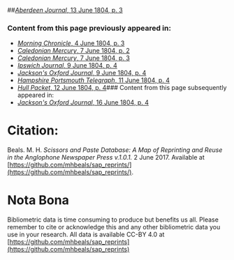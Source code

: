 ##[*Aberdeen Journal*, 13 June 1804, p. 3](https://mhbeals.github.io/sap_html/Aberdeen-Journal/Aberdeen-Journal-13-June-1804-p-3)

### Content from this page previously appeared in:
+ [*Morning Chronicle*, 4 June 1804, p. 3](https://mhbeals.github.io/sap_html/Morning-Chronicle/Morning-Chronicle-4-June-1804-p-3)
+ [*Caledonian Mercury*, 7 June 1804, p. 2](https://mhbeals.github.io/sap_html/Caledonian-Mercury/Caledonian-Mercury-7-June-1804-p-2)
+ [*Caledonian Mercury*, 7 June 1804, p. 3](https://mhbeals.github.io/sap_html/Caledonian-Mercury/Caledonian-Mercury-7-June-1804-p-3)
+ [*Ipswich Journal*, 9 June 1804, p. 4](https://mhbeals.github.io/sap_html/Ipswich-Journal/Ipswich-Journal-9-June-1804-p-4)
+ [*Jackson's Oxford Journal*, 9 June 1804, p. 4](https://mhbeals.github.io/sap_html/Jackson's-Oxford-Journal/Jackson's-Oxford-Journal-9-June-1804-p-4)
+ [*Hampshire Portsmouth Telegraph*, 11 June 1804, p. 4](https://mhbeals.github.io/sap_html/Hampshire-Portsmouth-Telegraph/Hampshire-Portsmouth-Telegraph-11-June-1804-p-4)
+ [*Hull Packet*, 12 June 1804, p. 4](https://mhbeals.github.io/sap_html/Hull-Packet/Hull-Packet-12-June-1804-p-4)### Content from this page subsequently appeared in:
+ [*Jackson's Oxford Journal*, 16 June 1804, p. 4](https://mhbeals.github.io/sap_html/Jackson's-Oxford-Journal/Jackson's-Oxford-Journal-16-June-1804-p-4)
                    
# Citation: 

Beals. M. H. *Scissors and Paste Database: A Map of Reprinting and Reuse in the Anglophone Newspaper Press v.1.0.1.* 2 June 2017. Available at [https://github.com/mhbeals/sap_reprints/](https://github.com/mhbeals/sap_reprints/). 
                    
# Nota Bona

Bibliometric data is time consuming to produce but benefits us all. Please remember to cite or acknowledge this and any other bibliometric data you use in your research. All data is available CC-BY 4.0 at [https://github.com/mhbeals/sap_reprints](https://github.com/mhbeals/sap_reprints)